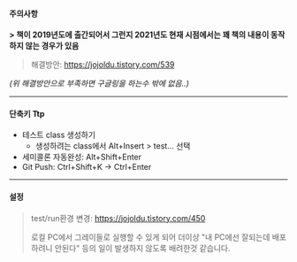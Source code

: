 
#### 주의사항
**> 책이 2019년도에 출간되어서 그런지 2021년도 현재 시점에서는 꽤 책의 내용이 동작하지 않는 경우가 있음**
>해결방안: https://jojoldu.tistory.com/539
>
_(위 해결방안으로 부족하면 구글링을 하는수 밖에 없음..)_

---

#### 단축키 Ttp
- 테스트 class 생성하기
    - 생성하려는 class에서 Alt+Insert > test... 선택
- 세미콜론 자동완성: Alt+Shift+Enter
- Git Push: Ctrl+Shift+K -> Ctrl+Enter

----

#### 설정
>test/run환경 변경: https://jojoldu.tistory.com/450
> 
> 로컬 PC에서 그레이들로 실행할 수 있게 되어 더이상 "내 PC에선 잘되는데 배포하려니 안된다" 등의 일이 발생하지 않도록 배려한것 같습니다.
